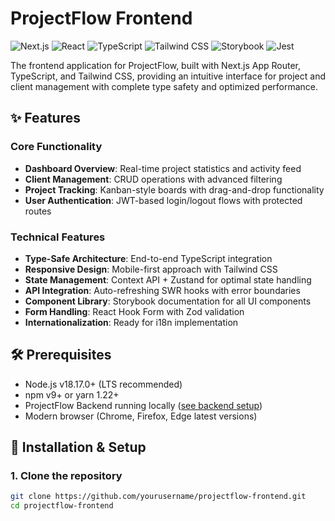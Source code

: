 # ProjectFlow Frontend

![Next.js](https://img.shields.io/badge/Next.js-14.0+-black?logo=next.js)
![React](https://img.shields.io/badge/React-18.2+-blue?logo=react)
![TypeScript](https://img.shields.io/badge/TypeScript-5.0+-blue?logo=typescript)
![Tailwind CSS](https://img.shields.io/badge/Tailwind_CSS-3.3+-blue?logo=tailwind-css)
![Storybook](https://img.shields.io/badge/Storybook-7.0+-pink?logo=storybook)
![Jest](https://img.shields.io/badge/Jest-29.0+-red?logo=jest)

The frontend application for ProjectFlow, built with Next.js App Router, TypeScript, and Tailwind CSS, providing an intuitive interface for project and client management with complete type safety and optimized performance.

## ✨ Features

### Core Functionality
- **Dashboard Overview**: Real-time project statistics and activity feed
- **Client Management**: CRUD operations with advanced filtering
- **Project Tracking**: Kanban-style boards with drag-and-drop functionality
- **User Authentication**: JWT-based login/logout flows with protected routes

### Technical Features
- **Type-Safe Architecture**: End-to-end TypeScript integration
- **Responsive Design**: Mobile-first approach with Tailwind CSS
- **State Management**: Context API + Zustand for optimal state handling
- **API Integration**: Auto-refreshing SWR hooks with error boundaries
- **Component Library**: Storybook documentation for all UI components
- **Form Handling**: React Hook Form with Zod validation
- **Internationalization**: Ready for i18n implementation

## 🛠 Prerequisites

- Node.js v18.17.0+ (LTS recommended)
- npm v9+ or yarn 1.22+
- ProjectFlow Backend running locally ([see backend setup](../backend/README.md))
- Modern browser (Chrome, Firefox, Edge latest versions)

## 🚀 Installation & Setup

### 1. Clone the repository
```bash
git clone https://github.com/yourusername/projectflow-frontend.git
cd projectflow-frontend


